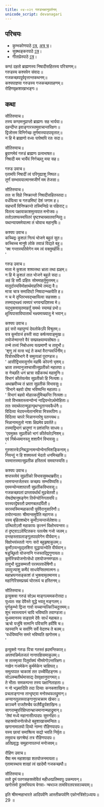```yaml
---  
title: ०४-०२९ गरुडभक्षानुवर्तनम्
unicode_script: devanagari
---  
```


## परिचयः
- कुम्भकोणपाठे [ऽत्र](https://archive.org/details/mahAbhArata-kumbhakoNam/page/n369), [अत्र च](https://sanskritdocuments.org/mirrors/mahabharata/mbhK/mahabharata-k-01-sa.html)।
- सुक्थङ्करपाठे [ऽत्र](http://bombay.indology.info/mahabharata/text/UD/MBh01.txt)।
- गीताप्रेस्पाठे [ऽत्र](https://archive.org/stream/mahabharata01ramauoft#page/564/mode/2up)।

कण्ठं दहतो ब्राह्मणस्य निषादीसहितस्य परित्राणम्॥  
गरुडस्य कश्यपेन संवादः॥  
गजकच्छपपूर्ववृत्तान्तकथनम्॥  
कश्यपाज्ञया गरुडस्य गजकच्छपग्रहणम्॥  
रोहिणवृक्षशाखाभङ्गः॥  

## कथा


सौतिरुवाच॥  
तस्य कण्ठमनुप्राप्तो ब्राह्मणः सह भार्यया॥  
दहन्दीप्त इवाङ्गारस्तमुवाचान्तरिक्षगः॥  
द्विजोत्तम विनिर्गच्छ तूर्णमास्यादपावृतात्॥  
न हि मे ब्राह्मणो वध्यः पापेष्वपि रतः सदा॥  

सौतिरुवाच॥  
ब्रुवाणमेवं गरुडं ब्राह्मणः प्रत्यभाषत॥  
निषादी मम भार्येयं निर्गच्छतु मया सह॥  

गरुड उवाच॥  
एतामपि निषादीं त्वं परिगृह्याशु निष्पत॥  
तूर्णं सम्भावयात्मानमजीर्णं मम तेजसा॥  

सौतिरुवाच॥  
ततः स विप्रो निष्क्रान्तो निषादीसहितस्तदा॥  
वर्धयित्वा च गरुडमिष्टं देशं जगाम ह॥  
सहभार्ये विनिष्क्रान्ते तस्मिन्विप्रे स पक्षिराट्॥  
वितत्य पक्षावाकाशमुत्पपात मनोजवः॥  
ततोऽपश्यत्स्वपितरं पृष्टश्चाख्यातवान्पितुः॥  
यथान्यायममेयात्मा तं चोवाच महानृषिः॥  

कश्यप उवाच॥  
कच्चिद्वः कुशलं नित्यं भोजने बहुलं सुत॥  
कच्चिच्च मानुषे लोके तवान्नं विद्यते बहु॥  
'क्व गन्तास्यतिवेगेन मम त्वं वक्तुमर्हसि॥  
'

गरुड उवाच॥  
माता मे कुशला शश्वत्तथा भ्राता तथा ह्यहम्॥  
न हि मे कुशलं तात भोजने बहुले सदा॥  
अहं हि सर्पैः प्रहितः सोममाहर्तुमुत्तमम्॥  
मातुर्दास्यविमोक्षार्थमाहरिष्ये तमद्य वै॥  
मात्रा चात्र समादिष्टो निषादान्भक्षयेति ह॥  
न च मे तृप्तिरभवद्भक्षयित्वा सहस्रशः॥  
तस्माद्भक्ष्यं त्वमपरं भगवन्प्रदिशस्व मे॥  
यद्भुक्त्वामृतमाहर्तुं समर्थः स्यामहं प्रभो॥  
क्षुत्पिपासाविघातार्थं भक्ष्यमाख्यातु मे भवान्॥  

कश्यप उवाच॥  
इदं सरो महापुण्यं देवलोकेऽपि विश्रुतम्॥  
यत्र कूर्माग्रजं हस्ती सदा कर्षत्यवाङ्मुखः॥  
तयोर्जन्मान्तरे वैरं सम्प्रवक्ष्याम्यसोषतः॥  
तन्मे तत्त्वं निबोधस्य यत्प्रमाणौ च तावुभौ॥  
'शृणु त्वं वत्स भद्रं ते कथां वैराग्यवर्धिनीम्॥  
पित्रोरर्थविभागे वै समुत्पन्नां पुराण्डज॥  
' आसीद्विभावसुर्नाम महर्षिः कोपनो भृशम्॥  
भ्राता तस्यानुजश्चासीत्सुप्रतीको महातपाः॥  
स नेच्छति धनं भ्रात्रा सहैकस्थं महामुनिः॥  
विभागं कीर्तयत्येव सुप्रतीको हि नित्यशः॥  
अथाब्रवीच्च तं भ्राता सुप्रतीकं विभावसुः॥  
'विभागे बहवो दोषा भविष्यन्ति महातपः॥  
' विभागं बहवो मोहात्कर्तुमिच्छन्ति नित्यशः॥  
ततो विभक्तास्त्वन्योन्यं नाद्रियन्तेऽर्थमोहिताः॥  
ततः स्वार्थपरान्मूढान्पृथग्भूतान्स्वकैर्धनैः॥  
विदित्वा भेदयन्त्येतानमित्रा मित्ररूपिणः॥  
विदित्वा चापरे भिन्नानन्तरेषु पतन्त्यथ॥  
भिन्नानामतुलो नाशः क्षिप्रमेव प्रवर्तते॥  
तस्माद्विभागं भ्रातॄणां न प्रशंसन्ति साधवः॥  
'एवमुक्तः सुप्रतीको भागं कीर्तयतेऽनिशम्॥  
एवं निर्बध्यमानस्तु शशापैनं विभावसुः॥  
'  
गुरुशास्त्रेऽनिबद्धानामन्योन्येनाभिशङ्किनाम्॥  
नियन्तुं न हि शक्यस्त्वं भेदतो धनमिच्छसि॥  
यस्मात्तस्मात्सुप्रतीक हस्तित्वं समवाप्स्यसि॥  

कश्यप उवाच॥  
शप्तस्त्वेवं सुप्रतीको विभावसुमथाब्रवीत्॥  
त्वमप्यन्तर्जलचरः कच्छपः सम्भविष्यसि॥  
एवमन्योन्यशापात्तौ सुप्रतीकविभावसू॥  
गजकच्छपतां प्राप्तावर्थार्थं मूढचेतसौ॥  
रोषदोषानुषङ्गेण तिर्यग्योनिगतावपि॥  
परस्परद्वेषरतौ प्रमाणबलदर्पितौ॥  
सरस्यस्मिन्महाकायौ पूर्ववैरानुसारिणौ॥  
तयोरन्यतरः श्रीमान्समुपैति महागजः॥  
यस्य बृंहितशब्देन कूर्मोऽप्यन्तर्जलेशयः॥  
उत्थितोऽसौ महाकायः कृत्स्नं विक्षोभयन्सरः॥  
तं दृष्ट्वाऽऽवेष्टितकरः पतत्येष गजो जलम्॥  
दन्तहस्ताग्रलाङ्गूलपादवेगेन वीर्यवान्॥  
विक्षोभयंस्ततो नागः सरो बहुझषाकुलम्॥  
कूर्मोऽप्यभ्युद्यतशिरा युद्धायाभ्येति वीर्यवान्॥  
षडुच्छ्रितो योजनानि गजस्तद्द्विगुणायतः॥  
कूर्मस्त्रियोजनोत्सेधो दशयोजनमण्डलः॥  
तावुभौ युद्धसम्मत्तौ परस्परवधैषिणौ॥  
उपयुज्याशु कर्मेदं साधयेप्सितमात्मनः॥  
महाभ्रघनसङ्काशं तं भुक्त्वामृतमानय॥  
महागिरिसमप्रख्यं घोररूपं च हस्तिनम्॥  

सौतिरुवाच॥  
इत्युक्त्वा गरुडं सोऽथ माङ्गल्यमकरोत्तदा॥  
युध्यतः सह देवैस्ते युद्धे भवतु मङ्गलम्॥  
पूर्णकुम्भो द्विजा गावो यच्चान्यत्किञ्चिदुत्तमम्॥  
शुभं स्वस्त्ययनं चापि भविष्यति तवाण्डजा॥  
युध्यमानस्य सङ्ग्रामे देवैः सार्धं महाबल॥  
ऋचो यजूंषि सामानि पवित्राणि हवींषि च॥  
रहस्यानि च सर्वाणि सर्वे वेदाश्च ते बलम्॥  
'वर्धयिष्यन्ति समरे भविष्यति खगोत्तम॥  
'  

इत्युक्तो गरुडः पित्रा गतस्तं ह्रदमन्तिकात्॥  
अपश्यन्निर्मलजलं नानापक्षिसमाकुलम्॥  
स तत्स्मृत्वा पितुर्वाक्यं भीमवेगोऽन्तरिक्षगः॥  
नखेन गजमेकेन कूर्ममेकेन चाक्षिपत्॥  
समुत्पपात चाकाशं तत उच्चैर्विहङ्गमः॥  
सोऽलम्बतीर्थमासाद्य देववृक्षानुपागमत्॥  
ते भीताः समकम्पन्त तस्य पक्षानिलाहताः॥  
न नो भञ्ज्यादिति तदा दिव्याः कनकशाखिनः॥  
प्रचलाङ्गान्स तान्दृष्ट्वा मनोरथफलद्रुमान्॥  
अन्यानतुलरूपाङ्गानुपचक्राम खेचरः॥  
काञ्चनै राजतैश्चैव फलैर्वैडूर्यशाखिनः॥  
सागराम्बुपरिक्षिप्तान्भ्राजमानान्महाद्रुमान्॥  
'तेषां मध्ये महानासीत्पादपः सुमनोहरः॥  
सहस्रयोजनोत्सेधो बहुशाखासमन्वितः॥  
खगानामालयो दिव्यो नाम्ना रौहिणपादपः॥  
यस्य छायां समाश्रित्य सद्यो भवति निर्वृतः॥  
तमुवाच खगश्रेष्ठं तत्र रौहिणपादपः॥  
अतिप्रवृद्धः समुहानापतन्तं मनोजवम्॥  

रौहिण उवाच॥  
यैषा मम महाशाखा शतयोजनमायता॥  
एतामास्थाय शाखां त्वं खादेमौ गजकच्छपौ॥  

सौतिरुवाच॥  
ततो द्रुमं पतगसहस्रसेवितं महीधरप्रतिमवपुः प्रकम्पयन्॥  
खगोत्तमो द्रुतमभिपत्य वेगवा\- न्बभञ्ज तामविरलपत्रसञ्चयाम्॥  

इति श्रीमन्महाभारते आदिपर्वणि आस्तीकपर्वणि एकोनत्रिंशोऽध्यायः॥  
29 ॥  

